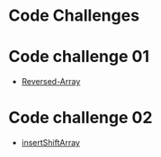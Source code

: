 # Code Challenges

# Code challenge 01
 * [ Reversed-Array](https://github.com/h4mz411y/data-structures-and-algorithms/blob/main/javascript/code-challenges/ReversseArray/README.md)

# Code challenge 02
 * [ insertShiftArray](https://github.com/h4mz411y/data-structures-and-algorithms/blob/main/javascript/code-challenges/ReversseArray/README.md)
